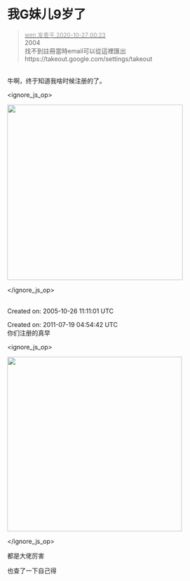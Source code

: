 # 我G妹儿9岁了


<div class="quote"><blockquote><font size="2"><a href="https://www.hostloc.com/forum.php?mod=redirect&amp;goto=findpost&amp;pid=9356925&amp;ptid=758726" target="_blank"><font color="#999999">wen 发表于 2020-10-27 00:23</font></a></font><br />
2004<br />
找不到註冊當時email可以從這裡匯出<br />
https://takeout.google.com/settings/takeout</blockquote></div><br />
牛啊，终于知道我啥时候注册的了。<br />

<ignore_js_op>

<img id="aimg_140779" aid="140779" src="static/image/common/none.gif" zoomfile="forum.php?mod=attachment&aid=MTQwNzc5fGNhODcyMTVifDE2MDk2MjQxNzF8NDczNDR8NzU4NzI2&noupdate=yes&nothumb=yes" file="forum.php?mod=attachment&aid=MTQwNzc5fGNhODcyMTVifDE2MDk2MjQxNzF8NDczNDR8NzU4NzI2&noupdate=yes" class="zoom" onclick="zoom(this, this.src, 0, 0, 0)" width="400" id="aimg_140779" inpost="1" onmouseover="showMenu({'ctrlid':this.id,'pos':'12'})" />

<div class="tip tip_4 aimg_tip" id="aimg_140779_menu" style="position: absolute; display: none" disautofocus="true">
<div class="xs0">
<p><strong>截图_20205427105434.png</strong> <em class="xg1">(53.38 KB, 下载次数: 0)</em></p>
<p>
<a href="forum.php?mod=attachment&amp;aid=MTQwNzc5fGNhODcyMTVifDE2MDk2MjQxNzF8NDczNDR8NzU4NzI2&amp;nothumb=yes" target="_blank">下载附件</a>

</p>

<p class="xg1 y">2020-10-27 10:56 上传</p>

</div>
<div class="tip_horn"></div>
</div>

</ignore_js_op>
<br />
<br />


Created on: 2005-10-26 11:11:01 UTC<img src="static/image/smiley/yct/010.gif" smilieid="41" border="0" alt="" />

Created on: 2011-07-19 04:54:42 UTC<br />
你们注册的真早


<ignore_js_op>

<img id="aimg_140783" aid="140783" src="static/image/common/none.gif" zoomfile="forum.php?mod=attachment&aid=MTQwNzgzfDI4MmEyYWU3fDE2MDk2MjQxNzF8NDczNDR8NzU4NzI2&noupdate=yes&nothumb=yes" file="forum.php?mod=attachment&aid=MTQwNzgzfDI4MmEyYWU3fDE2MDk2MjQxNzF8NDczNDR8NzU4NzI2&noupdate=yes" class="zoom" onclick="zoom(this, this.src, 0, 0, 0)" width="398" id="aimg_140783" inpost="1" onmouseover="showMenu({'ctrlid':this.id,'pos':'12'})" />

<div class="tip tip_4 aimg_tip" id="aimg_140783_menu" style="position: absolute; display: none" disautofocus="true">
<div class="xs0">
<p><strong>微信截图_20201027123052.png</strong> <em class="xg1">(38.33 KB, 下载次数: 0)</em></p>
<p>
<a href="forum.php?mod=attachment&amp;aid=MTQwNzgzfDI4MmEyYWU3fDE2MDk2MjQxNzF8NDczNDR8NzU4NzI2&amp;nothumb=yes" target="_blank">下载附件</a>

</p>

<p class="xg1 y">2020-10-27 12:33 上传</p>

</div>
<div class="tip_horn"></div>
</div>

</ignore_js_op>


都是大佬厉害

也查了一下自己得
